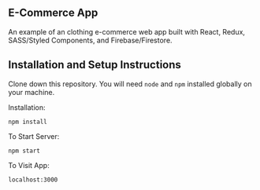 ## E-Commerce App

An example of an clothing e-commerce web app built with React, Redux, SASS/Styled Components, and Firebase/Firestore.

## Installation and Setup Instructions

Clone down this repository. You will need `node` and `npm` installed globally on your machine.

Installation:

`npm install`

To Start Server:

`npm start`

To Visit App:

`localhost:3000`
